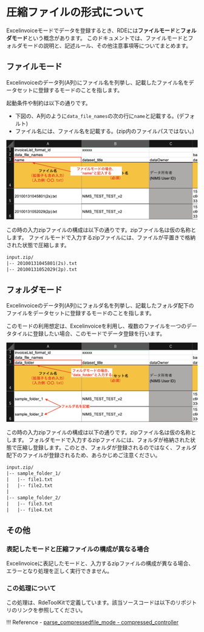 # 圧縮ファイルの形式について

Excelinvoiceモードでデータを登録するとき、RDEには**ファイルモード**と**フォルダモード**という概念があります。
このドキュメントでは、ファイルモードとフォルダモードの説明と、記述ルール、その他注意事項等についてまとめます。

## ファイルモード

Excelinvoiceのデータ列(A列)にファイル名を列挙し、記載したファイル名をデータセットに登録するモードのことを指します。

起動条件や制約は以下の通りです。

- 下図の、A列のように`data_file_names`の次の行に`name`と記載する。(デフォルト)
- ファイル名には、ファイル名を記載する。(zip内のファイルパスではない。)

![filemode_excelinvoice](../../img/filemode_excelinvoice.png)

この時の入力zipファイルの構成は以下の通りです。zipファイル名は仮の名称とします。
ファイルモードで入力するzipファイルには、ファイルが平置きで格納された状態で圧縮します。

```shell
input.zip/
|-- 20100131045801(2s).txt
|-- 20100131052029(2p).txt
```

## フォルダモード

Excelinvoiceのデータ列(A列)にフォルダ名を列挙し、記載したフォルダ配下のファイルをデータセットに登録するモードのことを指します。

このモードの利用想定は、Excelinvoiceを利用し、複数のファイルを一つのデータタイルに登録したい場合、このモードでデータ登録を行います。

![foldermode_excelinvoice.png](../../img/foldermode_excelinvoice.png)

この時の入力zipファイルの構成は以下の通りです。zipファイル名は仮の名称とします。
フォルダモードで入力するzipファイルには、フォルダが格納された状態で圧縮し登録します。このとき、フォルダが登録されるのではなく、フォルダ配下のファイルが登録されるため、あらかじめご注意ください。

```shell
input.zip/
|-- sample_folder_1/
|   |-- file1.txt
|   |-- file2.txt
|
|-- sample_folder_2/
|   |-- file3.txt
|   |-- file4.txt
```

## その他

### 表記したモードと圧縮ファイルの構成が異なる場合

Excelinvoiceに表記したモードと、入力するzipファイルの構成が異なる場合、エラーとなり処理を正しく実行できません。

### この処理について

この処理は、RdeToolKitで定義しています。該当ソースコードは以下のリポジトリのリンクを参照してください。

!!! Reference
    - [parse_compressedfile_mode - compressed_controller](../../rdetoolkit/impl/compressed_controller.md/#parse_compressedfile_mode)
